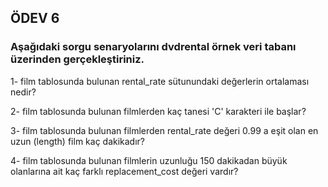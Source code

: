 ## ÖDEV 6
### Aşağıdaki sorgu senaryolarını dvdrental örnek veri tabanı üzerinden gerçekleştiriniz.

1- film tablosunda bulunan rental_rate sütunundaki değerlerin ortalaması nedir?

2- film tablosunda bulunan filmlerden kaç tanesi 'C' karakteri ile başlar?

3- film tablosunda bulunan filmlerden rental_rate değeri 0.99 a eşit olan en uzun (length) film kaç dakikadır?

4- film tablosunda bulunan filmlerin uzunluğu 150 dakikadan büyük olanlarına ait kaç farklı replacement_cost değeri vardır?
